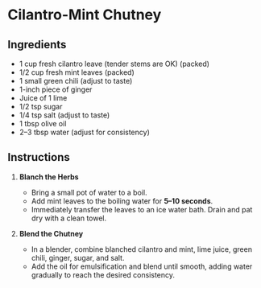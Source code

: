 # Cilantro-Mint Chutney

## Ingredients
- 1 cup fresh cilantro leave (tender stems are OK) (packed)  
- 1/2 cup fresh mint leaves (packed)  
- 1 small green chili (adjust to taste)  
- 1-inch piece of ginger  
- Juice of 1 lime
- 1/2 tsp sugar  
- 1/4 tsp salt (adjust to taste)  
- 1 tbsp olive oil  
- 2–3 tbsp water (adjust for consistency)  

## Instructions

1. **Blanch the Herbs**
   - Bring a small pot of water to a boil.  
   - Add mint leaves to the boiling water for **5–10 seconds**.  
   - Immediately transfer the leaves to an ice water bath. Drain and pat dry with a clean towel.

2. **Blend the Chutney**
   - In a blender, combine blanched cilantro and mint, lime juice, green chili, ginger, sugar, and salt.  
   - Add the oil for emulsification and blend until smooth, adding water gradually to reach the desired consistency.
